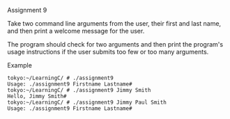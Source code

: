 Assignment 9

Take two command line arguments from the user, their first and last name, and then print a welcome message for the user.

The program should check for two arguments and then print the program's usage instructions if the user submits too few or too many arguments.

Example
```
tokyo:~/LearningC/ # ./assignment9                                   
Usage: ./assignment9 Firstname Lastname#
tokyo:~/LearningC/ # ./assignment9 Jimmy Smith                      
Hello, Jimmy Smith#
tokyo:~/LearningC/ # ./assignment9 Jimmy Paul Smith                  
Usage: ./assignment9 Firstname Lastname#
```

